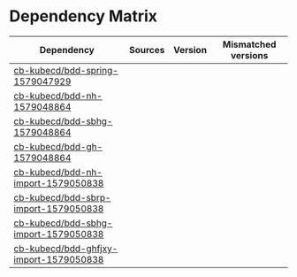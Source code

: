 # Dependency Matrix

Dependency | Sources | Version | Mismatched versions
---------- | ------- | ------- | -------------------
[cb-kubecd/bdd-spring-1579047929](https://github.com/cb-kubecd/bdd-spring-1579047929.git) |  | []() | 
[cb-kubecd/bdd-nh-1579048864](https://github.com/cb-kubecd/bdd-nh-1579048864.git) |  | []() | 
[cb-kubecd/bdd-sbhg-1579048864](https://github.com/cb-kubecd/bdd-sbhg-1579048864.git) |  | []() | 
[cb-kubecd/bdd-gh-1579048864](https://github.com/cb-kubecd/bdd-gh-1579048864.git) |  | []() | 
[cb-kubecd/bdd-nh-import-1579050838](https://github.com/cb-kubecd/bdd-nh-import-1579050838.git) |  | []() | 
[cb-kubecd/bdd-sbrp-import-1579050838](https://github.com/cb-kubecd/bdd-sbrp-import-1579050838.git) |  | []() | 
[cb-kubecd/bdd-sbhg-import-1579050838](https://github.com/cb-kubecd/bdd-sbhg-import-1579050838.git) |  | []() | 
[cb-kubecd/bdd-ghfjxy-import-1579050838](https://github.com/cb-kubecd/bdd-ghfjxy-import-1579050838.git) |  | []() | 
